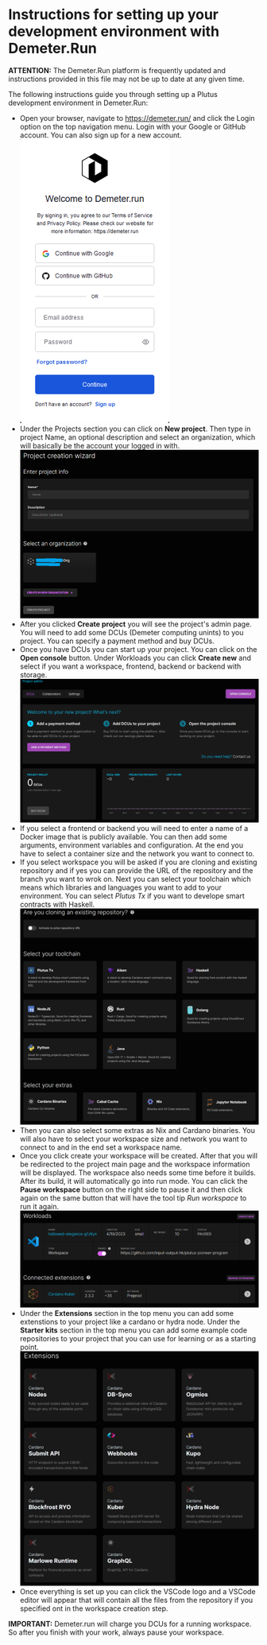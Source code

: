 
# Instructions for setting up your development environment with Demeter.Run  

**ATTENTION:** The Demeter.Run platform is frequently updated and instructions provided in this file may not be up to date at any given time. 

The following instructions guide you through setting up a Plutus development environment in Demeter.Run: 
* Open your browser, navigate to https://demeter.run/ and click the Login option on the top navigation menu. Login with your Google or GitHub account. You can also sign up for a new account. 
![alt text](https://github.com/LukaKurnjek/plutus-dev-env/blob/main/images/demeter-run/login.png) 
* Under the Projects section you can click on **New project**. Then type in project Name, an optional description and select an organization, which will basically be the account your logged in with. 
![alt text](https://github.com/LukaKurnjek/plutus-dev-env/blob/main/images/demeter-run/project-creation.png) 
* After you clicked **Create project** you will see the project's admin page. You will need to add some DCUs (Demeter computing unints) to you project. You can specify a payment method and buy DCUs. 
* Once you have DCUs you can start up your project. You can click on the **Open console** button. Under Workloads you can click **Create new** and select if you want a workspace, frontend, backend or backend with storage. 
![alt text](https://github.com/LukaKurnjek/plutus-dev-env/blob/main/images/demeter-run/project-admin.png) 
* If you select a frontend or backend you will need to enter a name of a Docker image that is publicly available. You can then add some arguments, environment variables and configuration. At the end you have to select a container size and the network you want to connect to. 
* If you select workspace you will be asked if you are cloning and existing repository and if yes you can provide the URL of the repository and the branch you want to wrok on. Next you can select your toolchain which means which libraries and languages you want to add to your environment. You can select *Plutus Tx* if you want to develope smart contracts with Haskell. 
![alt text](https://github.com/LukaKurnjek/plutus-dev-env/blob/main/images/demeter-run/toolchain-extras.png) 
* Then you can also select some extras as Nix and Cardano binaries. You will also have to select your workspace size and network you want to connect to and in the end set a workspace name. 
* Once you click create your workspace will be created. After that you will be redirected to the project main page and the workspace information will be displayed. The workspace also needs some time before it builds. After its build, it will automatically go into run mode. You can click the **Pause workspace** button on the right side to pause it and then click again on the same button that will have the tool tip *Run workspace* to run it again. 
![alt text](https://github.com/LukaKurnjek/plutus-dev-env/blob/main/images/demeter-run/workloads.png) 
* Under the **Extensions** section in the top menu you can add some extenstions to your project like a cardano or hydra node. Under the **Starter kits** section in the top menu you can add some example code repositories to your project that you can use for learning or as a starting point. 
![alt text](https://github.com/LukaKurnjek/plutus-dev-env/blob/main/images/demeter-run/extensions.png) 
* Once everything is set up you can click the VSCode logo and a VSCode editor will appear that will contain all the files from the repository if you specified ont in the workspace creation step. 

**IMPORTANT:** Demeter.run will charge you DCUs for a running workspace. So after you finish with your work, always pause your workspace. 